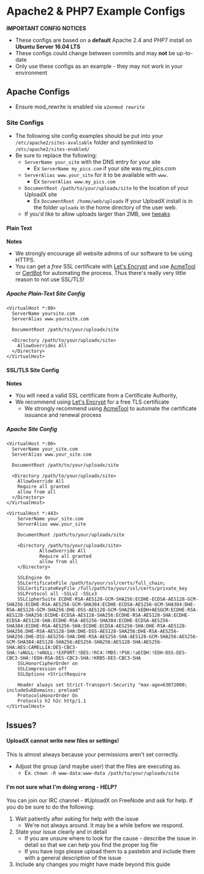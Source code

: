 # Apache2 & PHP7 Example Configs
**IMPORTANT CONFIG NOTICES**

* These configs are based on a **default** Apache 2.4 and PHP7 install on **Ubuntu Server 16.04 LTS**
* These configs could change between commits and may **not** be up-to-date
* Only use these configs as an example - they may not work in your environment


## Apache Configs
  * Ensure mod_rewrite is enabled via `a2enmod rewrite`

### Site Configs
* The following site config examples should be put into your `/etc/apache2/sites-avaliable` folder and symlinked to `/etc/apache2/sites-enabled/`
* Be sure to replace the following:
    * `ServerName your_site` with the DNS entry for your site
        * Ex `ServerName my_pics.com` if your site was my_pics.com
    * `ServerAlias www.your_site` for it to be available with `www.`
        * Ex `ServerAlias www.my_pics.com`
    * `DocumentRoot /path/to/your/uploadx/site` to the location of your UploadX site
        * Ex `DocumentRoot /home/web/uploadx` If your UploadX install is in the folder `uploadx` in the home directory of the user web.
    * If you'd like to allow uploads larger than 2MB, see [tweaks](https://github.com/UploadX/UploadX/blob/master/docs/tweaks.md)

#### Plain Text
**Notes**

* We strongly encourage all website admins of our software to be using HTTPS.
* You can get a _free_ SSL certificate with [Let's Encrypt](https://letsencrypt.org/) and use [AcmeTool](https://github.com/hlandau/acme) or [CertBot](https://certbot.eff.org/) for automating the process. Thus there's really very little reason to not use SSL/TLS!

##### Apache Plain-Text Site Config

```
<VirtualHost *:80>
  ServerName yoursite.com
  ServerAlias www.yoursite.com

  DocumentRoot /path/to/your/uploadx/site

  <Directory /path/to/your/uploadx/site>
    AllowOverrides All
  </Directory>
</VirtualHost>
```

#### SSL/TLS Site Config
**Notes**

* You will need a valid SSL certificate from a Certificate Authority,
* We recommend using [Let's Encrypt](https://letsencrypt.org/) for a free TLS certificate
    * We strongly recommend using [AcmeTool](https://github.com/hlandau/acme) to automate the certificate issuance and renewal process

##### Apache Site Config
```
<VirtualHost *:80>
  ServerName your_site.com
  ServerAlias www.your_site.com

  DocumentRoot /path/to/your/uploadx/site

  <Directory /path/to/your/uploadx/site>
    AllowOverride All
    Require all granted
    allow from all
  </Directory>
</VirtualHost>

<VirtualHost *:443>
    ServerName your_site.com
    ServerAlias www.your_site

    DocumentRoot /path/to/your/uploadx/site

    <Directory /path/to/your/uploadx/site>
            AllowOverride All
            Require all granted
            allow from all
    </Directory>

    SSLEngine On
    SSLCertificateFile /path/to/your/ssl/certs/full_chain;
    SSLCertificateKeyFile /full/path/to/your/ssl/certs/private_key
    SSLProtocol all -SSLv2 -SSLv3
    SSLCipherSuite ECDHE-RSA-AES128-GCM-SHA256:ECDHE-ECDSA-AES128-GCM-SHA256:ECDHE-RSA-AES256-GCM-SHA384:ECDHE-ECDSA-AES256-GCM-SHA384:DHE-RSA-AES128-GCM-SHA256:DHE-DSS-AES128-GCM-SHA256:kEDH+AESGCM:ECDHE-RSA-AES128-SHA256:ECDHE-ECDSA-AES128-SHA256:ECDHE-RSA-AES128-SHA:ECDHE-ECDSA-AES128-SHA:ECDHE-RSA-AES256-SHA384:ECDHE-ECDSA-AES256-SHA384:ECDHE-RSA-AES256-SHA:ECDHE-ECDSA-AES256-SHA:DHE-RSA-AES128-SHA256:DHE-RSA-AES128-SHA:DHE-DSS-AES128-SHA256:DHE-RSA-AES256-SHA256:DHE-DSS-AES256-SHA:DHE-RSA-AES256-SHA:AES128-GCM-SHA256:AES256-GCM-SHA384:AES128-SHA256:AES256-SHA256:AES128-SHA:AES256-SHA:AES:CAMELLIA:DES-CBC3-SHA:!aNULL:!eNULL:!EXPORT:!DES:!RC4:!MD5:!PSK:!aECDH:!EDH-DSS-DES-CBC3-SHA:!EDH-RSA-DES-CBC3-SHA:!KRB5-DES-CBC3-SHA
    SSLHonorCipherOrder on
    SSLCompression off
    SSLOptions +StrictRequire

    Header always set Strict-Transport-Security "max-age=63072000; includeSubDomains; preload"
    ProtocolsHonorOrder On
    Protocols h2 h2c http/1.1
</VirtualHost>
```

## Issues?
#### UploadX cannot write new files or settings!
This is almost always because your permissions aren't set correctly.
* Adjust the group (and maybe user) that the files are executing as.
  * Ex. `chown -R www-data:www-data /path/to/your/uploadx/site`

#### I'm not sure what I'm doing wrong - HELP?
You can join our IRC channel - #UploadX on FreeNode and ask for help. If you do be sure to do the following:

1. Wait patiently after asking for help with the issue
    * We're not always around. It may be a while before we respond.
2. State your issue clearly and in detail
    * If you are unsure where to look for the cause - describe the issue in detail so that we can help you find the proper log file
    * If you have logs please upload them to a pastebin and include them with a general description of the issue
3. Include any changes you might have made beyond this guide
